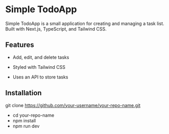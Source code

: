 # Simple TodoApp

Simple TodoApp is a small application for creating and managing a task list.
Built with Next.js, TypeScript, and Tailwind CSS.

## Features

- Add, edit, and delete tasks

- Styled with Tailwind CSS

- Uses an API to store tasks

## Installation

git clone https://github.com/your-username/your-repo-name.git

- cd your-repo-name
- npm install
- npm run dev
